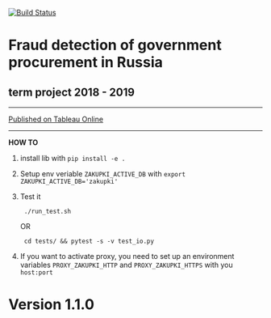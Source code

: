 [![Build Status](https://travis-ci.com/andreiSaw/zakupki.svg?branch=master)](https://travis-ci.com/andreiSaw/zakupki)
# Fraud detection of government procurement in Russia
## term project 2018 - 2019
---
[Published on Tableau Online](https://public.tableau.com/profile/andrei.ysaev#!/vizhome/cars_procurements_rf_2017_2019/total)
***
**HOW TO**

1. install lib with `pip install -e .`
2. Setup env veriable `ZAKUPKI_ACTIVE_DB` with `export ZAKUPKI_ACTIVE_DB='zakupki'`
2. Test it

    <!-- language: shell--> 
        ./run_test.sh
    <!-- --> OR
        cd tests/ && pytest -s -v test_io.py
3. If you want to activate proxy, you need to set up an environment variables
`PROXY_ZAKUPKI_HTTP` and `PROXY_ZAKUPKI_HTTPS` with you `host:port`
# Version 1.1.0
